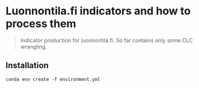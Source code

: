 # Luonnontila.fi indicators and how to process them 
> Indicator production for luonnontila.fi. So far contains only some CLC wrangling.


## Installation

`conda env create -f environment.yml`
